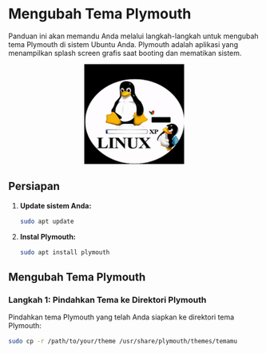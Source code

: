 # Mengubah Tema Plymouth

Panduan ini akan memandu Anda melalui langkah-langkah untuk mengubah tema Plymouth di sistem Ubuntu Anda. Plymouth adalah aplikasi yang menampilkan splash screen grafis saat booting dan mematikan sistem.

<p align="center">
  <img src="preview/preview.gif" alt="Tema Plymouth Preview" width="200" height="200">
</p>

## Persiapan

1. **Update sistem Anda:**
    ```bash
    sudo apt update
    ```

2. **Instal Plymouth:**
    ```bash
    sudo apt install plymouth
    ```

## Mengubah Tema Plymouth

### Langkah 1: Pindahkan Tema ke Direktori Plymouth

Pindahkan tema Plymouth yang telah Anda siapkan ke direktori tema Plymouth:
```bash
sudo cp -r /path/to/your/theme /usr/share/plymouth/themes/temamu
